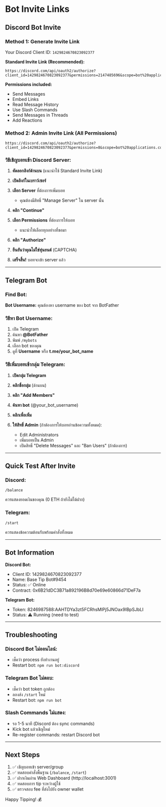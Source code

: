 # Bot Invite Links

## Discord Bot Invite

### Method 1: Generate Invite Link

Your Discord Client ID: `1429824670823092377`

**Standard Invite Link (Recommended):**
```
https://discord.com/api/oauth2/authorize?client_id=1429824670823092377&permissions=2147485696&scope=bot%20applications.commands
```

**Permissions included:**
- Send Messages
- Embed Links
- Read Message History
- Use Slash Commands
- Send Messages in Threads
- Add Reactions

### Method 2: Admin Invite Link (All Permissions)
```
https://discord.com/api/oauth2/authorize?client_id=1429824670823092377&permissions=8&scope=bot%20applications.commands
```

### วิธีเชิญบอทเข้า Discord Server:

1. **คัดลอกลิงก์ด้านบน** (แนะนำใช้ Standard Invite Link)

2. **เปิดลิงก์ในเบราว์เซอร์**

3. **เลือก Server** ที่ต้องการเพิ่มบอท
   - คุณต้องมีสิทธิ์ "Manage Server" ใน server นั้น

4. **คลิก "Continue"**

5. **เลือก Permissions** ที่ต้องการให้บอท
   - แนะนำให้เลือกทุกอย่างที่ขอมา

6. **คลิก "Authorize"**

7. **ยืนยันว่าคุณไม่ใช่หุ่นยนต์** (CAPTCHA)

8. **เสร็จสิ้น!** บอทจะเข้า server แล้ว

---

## Telegram Bot

### Find Bot:

**Bot Username:** คุณต้องหา username ของ bot จาก BotFather

### วิธีหา Bot Username:

1. เปิด Telegram
2. ค้นหา **@BotFather**
3. พิมพ์ `/mybots`
4. เลือก bot ของคุณ
5. ดูที่ **Username** หรือ **t.me/your_bot_name**

### วิธีเพิ่มบอทเข้ากลุ่ม Telegram:

1. **เปิดกลุ่ม Telegram**

2. **คลิกชื่อกลุ่ม** (ด้านบน)

3. **คลิก "Add Members"**

4. **ค้นหา bot** (@your_bot_username)

5. **คลิกเพื่อเพิ่ม**

6. **ให้สิทธิ์ Admin** (ถ้าต้องการให้บอทอ่านข้อความทั้งหมด):
   - Edit Administrators
   - เพิ่มบอทเป็น Admin
   - เปิดสิทธิ์ "Delete Messages" และ "Ban Users" (ถ้าต้องการ)

---

## Quick Test After Invite

### Discord:
```
/balance
```
ควรแสดงยอดเงินของคุณ (0 ETH ถ้ายังไม่ได้ฝาก)

### Telegram:
```
/start
```
ควรแสดงข้อความต้อนรับพร้อมคำสั่งทั้งหมด

---

## Bot Information

**Discord Bot:**
- Client ID: 1429824670823092377
- Name: Base Tip Bot#9454
- Status: ✅ Online
- Contract: 0x6B21dDC3B71a892196B8d70e69e60866d71DeF7a

**Telegram Bot:**
- Token: 8246987588:AAHTDYa3zt5FCRhsMlPj5JNOax9IBpSJbLI
- Status: ⚠️ Running (need to test)

---

## Troubleshooting

### Discord Bot ไม่ออนไลน์:
- เช็คว่า process ยังทำงานอยู่
- Restart bot: `npm run bot:discord`

### Telegram Bot ไม่ตอบ:
- เช็คว่า bot token ถูกต้อง
- ลองส่ง `/start` ใหม่
- Restart bot: `npm run bot`

### Slash Commands ไม่แสดง:
- รอ 1-5 นาที (Discord ต้อง sync commands)
- Kick bot แล้วเชิญใหม่
- Re-register commands: restart Discord bot

---

## Next Steps

1. ✅ เชิญบอทเข้า server/group
2. ✅ ทดสอบคำสั่งพื้นฐาน (`/balance`, `/start`)
3. ✅ ฝากเงินผ่าน Web Dashboard (http://localhost:3001)
4. ✅ ทดสอบการ tip ระหว่างผู้ใช้
5. ✅ ตรวจสอบ fee ที่ส่งไปยัง owner wallet

Happy Tipping! 💰
